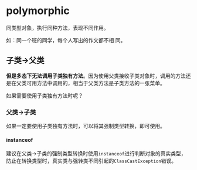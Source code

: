 # polymorphic

同类型对象，执行同种方法，表现不同作用。

如：同一个班的同学，每个人写出的作文都不相  同。

## 子类->父类

**但是多态下无法调用子类独有方法**。因为使用父类接收子类对象时，调用的方法还是在父类可用方法中调用的，相当于父类方法是子类方法的一张菜单。

如果需要使用子类独有方法时呢？

### 父类->子类

如果一定要使用子类独有方法时，可以将其强制类型转换，即可使用。

#### instanceof

建议在父类->子类的强制类型转换时使用`instanceof`进行判断对象的真实类型，防止在转换类型时，真实类与强转类不同引起的`ClassCastException`错误。
